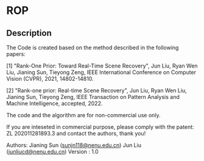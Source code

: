 # ROP
Description
-----
The Code is created based on the method described in the following papers: 

[1] "Rank-One Prior: Toward Real-Time Scene Recovery", Jun Liu, Ryan Wen Liu, Jianing Sun, Tieyong Zeng, IEEE International Conference on Computer Vision (CVPR), 2021, 14802-14810.

[2] "Rank-one prior: Real-time Scene Recovery", Jun Liu, Ryan Wen Liu, Jianing Sun, Tieyong Zeng, IEEE Transaction on Pattern Analysis and Machine Intelligence, accepted, 2022.

The code and the algorithm are for non-commercial use only. 

If you are inteseted in commercial purpose, please comply with the patent: ZL 202011281893.3 and contact the authors, thank you!


Authors: Jianing Sun (sunjn118@nenu.edu.cn)
        Jun Liu (junliucd@nenu.edu.cn)
Version : 1.0 
